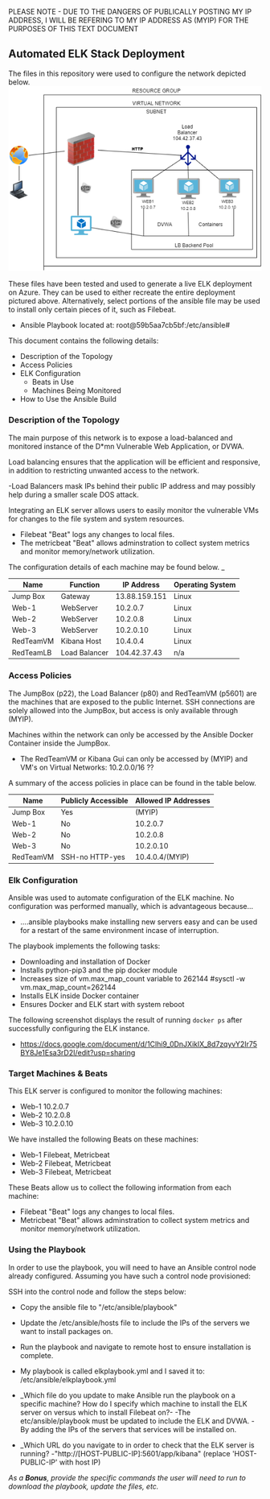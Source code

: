 PLEASE NOTE - DUE TO THE DANGERS OF PUBLICALLY POSTING MY IP ADDRESS, I WILL BE REFERING TO MY IP ADDRESS AS (MYIP) FOR THE PURPOSES OF THIS TEXT DOCUMENT  

## Automated ELK Stack Deployment

The files in this repository were used to configure the network depicted below.
![](images/Diagram2.png)  

These files have been tested and used to generate a live ELK deployment on Azure. They can be used to either recreate the entire deployment pictured above. Alternatively, select portions of the ansible file may be used to install only certain pieces of it, such as Filebeat.

  - Ansible Playbook located at: root@59b5aa7cb5bf:/etc/ansible# 

This document contains the following details:
- Description of the Topology
- Access Policies
- ELK Configuration
  - Beats in Use
  - Machines Being Monitored
- How to Use the Ansible Build


### Description of the Topology

The main purpose of this network is to expose a load-balanced and monitored instance of the D*mn Vulnerable Web Application, or DVWA.

Load balancing ensures that the application will be efficient and responsive, in addition to restricting unwanted access to the network. 

-Load Balancers mask IPs behind their public IP address and may possibly help during a smaller scale DOS attack.  

Integrating an ELK server allows users to easily monitor the vulnerable VMs for changes to the file system and system resources.
- Filebeat "Beat" logs any changes to local files. 
- The metricbeat "Beat" allows adminstration to collect system metrics and monitor memory/network utilization.

The configuration details of each machine may be found below.
_

| Name      | Function     | IP Address   | Operating System |
|-----------|--------------|--------------|------------------|
| Jump Box  | Gateway      | 13.88.159.151| Linux            |
| Web-1     | WebServer    | 10.2.0.7     | Linux            |
| Web-2     | WebServer    | 10.2.0.8     | Linux            |
| Web-3     | WebServer    | 10.2.0.10    | Linux            |
| RedTeamVM | Kibana Host  | 10.4.0.4     | Linux            |
| RedTeamLB | Load Balancer| 104.42.37.43 | n/a              |

### Access Policies

The JumpBox (p22), the Load Balancer (p80) and RedTeamVM (p5601) are the machines that are exposed to the public Internet.
SSH connections are solely allowed into the JumpBox, but access is only available through (MYIP).

Machines within the network can only be accessed by the Ansible Docker Container inside the JumpBox.
- The RedTeamVM or Kibana Gui can only be accessed by (MYIP) and VM's on Virtual Networks: 10.2.0.0/16 ??

A summary of the access policies in place can be found in the table below.

| Name     | Publicly Accessible | Allowed IP Addresses |
|----------|---------------------|----------------------|
| Jump Box | Yes                 | (MYIP)               |
| Web-1    | No                  | 10.2.0.7             |
| Web-2    | No                  | 10.2.0.8             |
| Web-3    | No                  | 10.2.0.10            |
| RedTeamVM| SSH-no  HTTP-yes    | 10.4.0.4/(MYIP)      |

### Elk Configuration

Ansible was used to automate configuration of the ELK machine. No configuration was performed manually, which is advantageous because...
- ....ansible playbooks make installing new servers easy and can be used for a restart of the same environment incase of interruption.

The playbook implements the following tasks:
- Downloading and installation of Docker
- Installs python-pip3 and the pip docker module
- Increases size of vm.max_map_count variable to 262144 #sysctl -w vm.max_map_count=262144
- Installs ELK inside Docker container
- Ensures Docker and ELK start with system reboot

The following screenshot displays the result of running `docker ps` after successfully configuring the ELK instance.
 - https://docs.google.com/document/d/1Clhi9_0DnJXiklX_8d7zqyvY2Ir75BY8Je1Esa3rD2I/edit?usp=sharing

### Target Machines & Beats
This ELK server is configured to monitor the following machines:
- Web-1 10.2.0.7
- Web-2 10.2.0.8
- Web-3 10.2.0.10

We have installed the following Beats on these machines:
- Web-1 Filebeat, Metricbeat
- Web-2 Filebeat, Metricbeat
- Web-3 Filebeat, Metricbeat

These Beats allow us to collect the following information from each machine:
- Filebeat "Beat" logs any changes to local files.
- Metricbeat "Beat" allows adminstration to collect system metrics and monitor memory/network utilization.

### Using the Playbook
In order to use the playbook, you will need to have an Ansible control node already configured. Assuming you have such a control node provisioned: 

SSH into the control node and follow the steps below:
- Copy the ansible file to "/etc/ansible/playbook"
- Update the /etc/ansible/hosts file to include the IPs of the servers we want to install packages on.
- Run the playbook and navigate to remote host to ensure installation is complete.

- My playbook is called elkplaybook.yml and I saved it to: /etc/ansible/elkplaybook.yml 
- _Which file do you update to make Ansible run the playbook on a specific machine? How do I specify which machine to install the ELK server on versus which to install Filebeat on?-
    -The etc/ansible/playbook must be updated to include the ELK and DVWA.
    -By adding the IPs of the servers that services will be installed on.
- _Which URL do you navigate to in order to check that the ELK server is running?
    -"http://[HOST-PUBLIC-IP]:5601/app/kibana"  (replace 'HOST-PUBLIC-IP' with host IP) 

_As a **Bonus**, provide the specific commands the user will need to run to download the playbook, update the files, etc._

